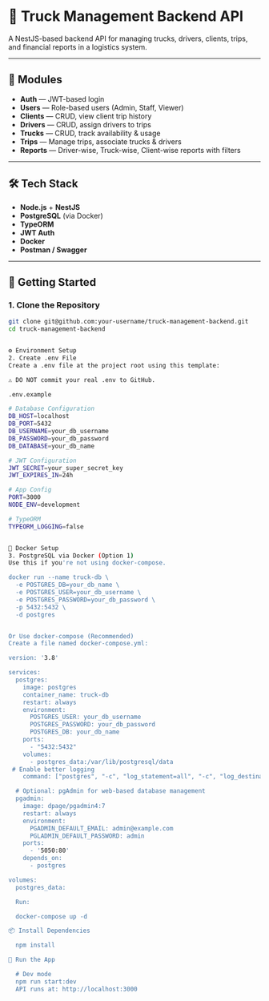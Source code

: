 # 🚚 Truck Management Backend API

A NestJS-based backend API for managing trucks, drivers, clients, trips, and financial reports in a logistics system.

---

## 📁 Modules

- **Auth** — JWT-based login
- **Users** — Role-based users (Admin, Staff, Viewer)
- **Clients** — CRUD, view client trip history
- **Drivers** — CRUD, assign drivers to trips
- **Trucks** — CRUD, track availability & usage
- **Trips** — Manage trips, associate trucks & drivers
- **Reports** — Driver-wise, Truck-wise, Client-wise reports with filters

---

## 🛠️ Tech Stack

- **Node.js** + **NestJS**
- **PostgreSQL** (via Docker)
- **TypeORM**
- **JWT Auth**
- **Docker**
- **Postman / Swagger**

---

## 🚀 Getting Started

### 1. Clone the Repository

```bash
git clone git@github.com:your-username/truck-management-backend.git
cd truck-management-backend


⚙️ Environment Setup
2. Create .env File
Create a .env file at the project root using this template:

⚠️ DO NOT commit your real .env to GitHub.

.env.example

# Database Configuration
DB_HOST=localhost
DB_PORT=5432
DB_USERNAME=your_db_username
DB_PASSWORD=your_db_password
DB_DATABASE=your_db_name

# JWT Configuration
JWT_SECRET=your_super_secret_key
JWT_EXPIRES_IN=24h

# App Config
PORT=3000
NODE_ENV=development

# TypeORM
TYPEORM_LOGGING=false


🐳 Docker Setup
3. PostgreSQL via Docker (Option 1)
Use this if you're not using docker-compose.

docker run --name truck-db \
  -e POSTGRES_DB=your_db_name \
  -e POSTGRES_USER=your_db_username \
  -e POSTGRES_PASSWORD=your_db_password \
  -p 5432:5432 \
  -d postgres


Or Use docker-compose (Recommended)
Create a file named docker-compose.yml:

version: '3.8'

services:
  postgres:
    image: postgres
    container_name: truck-db
    restart: always
    environment:
      POSTGRES_USER: your_db_username
      POSTGRES_PASSWORD: your_db_password
      POSTGRES_DB: your_db_name
    ports:
      - "5432:5432"
    volumes:
      - postgres_data:/var/lib/postgresql/data
 # Enable better logging
    command: ["postgres", "-c", "log_statement=all", "-c", "log_destination=stderr"]

  # Optional: pgAdmin for web-based database management
  pgadmin:
    image: dpage/pgadmin4:7
    restart: always
    environment:
      PGADMIN_DEFAULT_EMAIL: admin@example.com
      PGLADMIN_DEFAULT_PASSWORD: admin
    ports:
      - '5050:80'
    depends_on:
      - postgres

volumes:
  postgres_data:

  Run:

  docker-compose up -d

📦 Install Dependencies

  npm install

🏃 Run the App

  # Dev mode
  npm run start:dev
  API runs at: http://localhost:3000